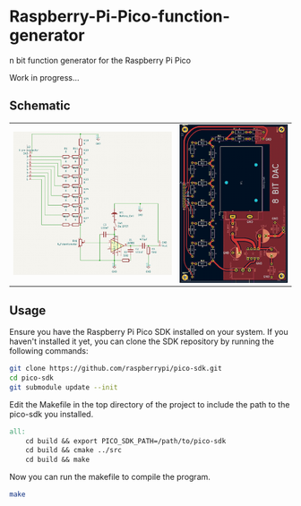 # Raspberry-Pi-Pico-function-generator

n bit function generator for the Raspberry Pi Pico

Work in progress...

## Schematic
<table>
  <tr>
    <td>
      <img src="https://raw.githubusercontent.com/MarkusVLA/Raspberry-Pi-Pico-function-generator/main/img/schematic.jpg" alt="Schematic">
    </td>
    <td>
      <img src="https://raw.githubusercontent.com/MarkusVLA/Raspberry-Pi-Pico-function-generator/main/img/pcb.jpg" alt="PCB">
    </td>
  </tr>
</table>


## Usage

Ensure you have the Raspberry Pi Pico SDK installed on your system. If you haven't installed it yet, you can clone the SDK repository by running the following commands:

```bash
git clone https://github.com/raspberrypi/pico-sdk.git
cd pico-sdk
git submodule update --init
```

Edit the Makefile in the top directory of the project to include the path to the pico-sdk you installed.

```Makefile
all:
	cd build && export PICO_SDK_PATH=/path/to/pico-sdk
	cd build && cmake ../src 
	cd build && make
```

Now you can run the makefile to compile the program.

```bash
make
```
